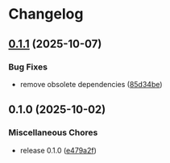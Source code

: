 # Changelog

## [0.1.1](https://github.com/coven913/ansible-role.keepalived/compare/0.1.0...0.1.1) (2025-10-07)


### Bug Fixes

* remove obsolete dependencies ([85d34be](https://github.com/coven913/ansible-role.keepalived/commit/85d34be117d3ee18a8951777d57649ad44b36205))

## 0.1.0 (2025-10-02)


### Miscellaneous Chores

* release 0.1.0 ([e479a2f](https://github.com/coven913/ansible-role.keepalived/commit/e479a2f66f758a5fc1e150bd189fea41a6e5bf7f))
